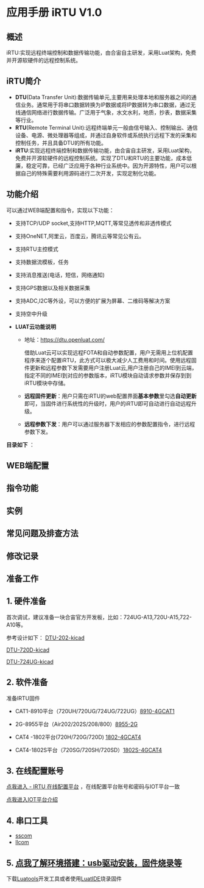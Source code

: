 # 应用手册 iRTU   V1.0

## 概述

iRTU:实现远程终端控制和数据传输功能，由合宙自主研发，采用Luat架构，免费并开源软硬件的远程控制系统。

## iRTU简介

- **DTU**(Data Transfer Unit):数据传输单元,主要用来处理本地和服务器之间的通信业务。通常用于将串口数据转换为IP数据或将IP数据转为串口数据，通过无线通信网络进行数据传输。广泛用于气象，水文水利，地质，抄表，数据采集等行业。
- **RTU**(Remote Terminal Unit):远程终端单元一般由信号输入、控制输出、通信设备、电源、微处理器等组成，并通过自身软件或系统执行远程下发的采集和控制任务，并且具备DTU的所有功能。
- **iRTU**:实现远程终端控制和数据传输功能，由合宙自主研发，采用Luat架构，免费并开源软硬件的远程控制系统。实现了DTU和RTU的主要功能，成本低廉，稳定可靠，已经广泛应用于各种行业系统中。因为开源特性，用户可以根据自己的特殊需要利用源码进行二次开发，实现定制化功能。

## 功能介绍

可以通过WEB端配置和指令，实现以下功能：

- 支持TCP/UDP socket,支持HTTP,MQTT,等常见透传和非透传模式
  
- 支持OneNET,阿里云，百度云，腾讯云等常见公有云。
- 支持RTU主控模式
- 支持数据流模板，任务
- 支持消息推送(电话，短信，网络通知)
- 支持GPS数据以及相关数据采集
- 支持ADC,I2C等外设，可以方便的扩展为屏幕、二维码等解决方案
- 支持空中升级
- **LUAT云功能说明**
  
  - 地址：<https://dtu.openluat.com/>
  
      借助Luat云可以实现远程FOTA和自动参数配置，用户无需用上位机配置程序来逐个配置iRTU，此方式可以极大减少人工费用和时间。使用远程固件更新和远程参数下发需要用户注册Luat云,用户注册自己的IMEI到云端，指定不同的IMEI到对应的参数版本，iRTU模块自动请求参数并保存到到iRTU模块中存储。

  - **远程固件更新**：用户只需在iRTU的web配置界面**基本参数**里勾选**自动更新**即可，当固件进行系统性的升级时，用户的iRTU即可自动进行自动远程升级。
  - **远程参数下发**：用户可以通过服务器下发相应的参数配置指令，进行远程参数下发。

 **目录如下** ：

## WEB端配置

## 指令功能

## 实例

## 常见问题及排查方法

## 修改记录

## 准备工作

## 1. 硬件准备

首次调试，建议准备一块合宙官方开发板，比如：724UG-A13,720U-A15,722-A10等。

参考设计如下：
[DTU-202-kicad](http://openluat-luatcommunity.oss-cn-hangzhou.aliyuncs.com/attachment/20210825165528609_DTU-Air202-kicad.rar)

[DTU-720D-kicad](http://openluat-luatcommunity.oss-cn-hangzhou.aliyuncs.com/attachment/20210825165533465_DTU-Air720D-kicad.rar)

[DTU-724UG-kicad](http://openluat-luatcommunity.oss-cn-hangzhou.aliyuncs.com/attachment/20210825165536942_DTU-Air724UG-kiacd.rar)

## 2. 软件准备

准备IRTU固件

* CAT1-8910平台（720UH/720UG/724UG/722UG）[8910-4GCAT1](http://openluat-luatcommunity.oss-cn-hangzhou.aliyuncs.com/attachment/20210825175156032_8910-4GCAT1.rar)

* 2G-8955平台（Air202/202S/208/800）[8955-2G](http://openluat-luatcommunity.oss-cn-hangzhou.aliyuncs.com/attachment/20210825175208561_8955-2G.rar)

* CAT4 -1802平台(720H/720G/720D) [1802-4GCAT4](http://openluat-luatcommunity.oss-cn-hangzhou.aliyuncs.com/attachment/20210825175233661_1802-4GCAT4.rar)

* CAT4-1802S平台（720SG/720SH/720SD）[1802S-4GCAT4](http://openluat-luatcommunity.oss-cn-hangzhou.aliyuncs.com/attachment/20210825175249490_1802S-4GCAT4.rar)

## 3. 在线配置账号

[点我进入 - IRTU 在线配置平台](http://dtu.openluat.com/login/ "点我进入 - IRTU 在线配置平台")  ，在线配置平台账号和密码与IOT平台一致

[点我进入IOT平台介绍](https://doc.openluat.com/wiki/21?wiki_page_id=2432 "点我进入- IOT平台介绍")

## 4. 串口工具

* [sscom](http://openluat-luatcommunity.oss-cn-hangzhou.aliyuncs.com/attachment/20210816202756489_sscom5.13.1.rar)
* [llcom](https://gitee.com/chenxuuu/llcom/releases/1.0.1.1)

## 5. [点我了解环境搭建：usb驱动安装，固件烧录等](https://doc.openluat.com/wiki/21?wiki_page_id=1923 "环境搭建")

   下载[Luatools](https://wiki.luatos.com/pages/tools.html)开发工具或者使用[LuatIDE](https://doc.openluat.com/article/3203# "LuatIDE")烧录固件

